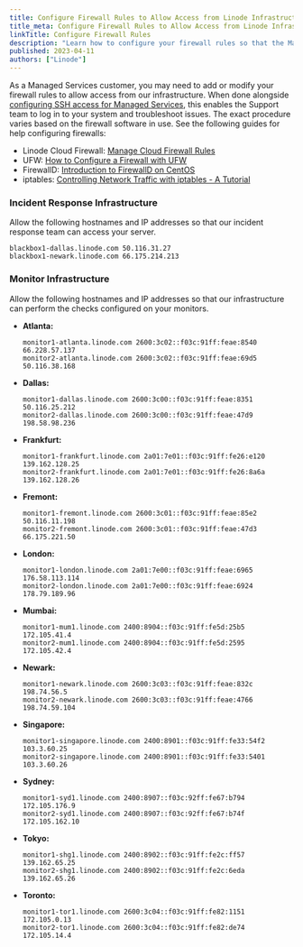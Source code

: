 ```yaml
---
title: Configure Firewall Rules to Allow Access from Linode Infrastructure (for Managed Services Customers)
title_meta: Configure Firewall Rules to Allow Access from Linode Infrastructure
linkTitle: Configure Firewall Rules
description: "Learn how to configure your firewall rules so that the Managed Service's team of experts are able to access your Compute Instances and troubleshoot issues."
published: 2023-04-11
authors: ["Linode"]
---
```


As a Managed Services customer, you may need to add or modify your firewall rules to allow access from our infrastructure. When done alongside [configuring SSH access for Managed Services](/docs/products/services/managed/guides/ssh-access/), this enables the Support team to log in to your system and troubleshoot issues. The exact procedure varies based on the firewall software in use. See the following guides for help configuring firewalls:

- Linode Cloud Firewall: [Manage Cloud Firewall Rules](/docs/products/networking/cloud-firewall/guides/manage-firewall-rules/)
- UFW: [How to Configure a Firewall with UFW](/docs/guides/configure-firewall-with-ufw/)
- FirewallD: [Introduction to FirewallD on CentOS](/docs/guides/introduction-to-firewalld-on-centos/)
- iptables: [Controlling Network Traffic with iptables - A Tutorial](/docs/guides/control-network-traffic-with-iptables/)

### Incident Response Infrastructure

Allow the following hostnames and IP addresses so that our incident response team can access your server.

```command
blackbox1-dallas.linode.com 50.116.31.27
blackbox1-newark.linode.com 66.175.214.213
```

### Monitor Infrastructure

Allow the following hostnames and IP addresses so that our infrastructure can perform the checks configured on your monitors.

-   **Atlanta:**

    ```command
    monitor1-atlanta.linode.com 2600:3c02::f03c:91ff:feae:8540 66.228.57.137
    monitor2-atlanta.linode.com 2600:3c02::f03c:91ff:feae:69d5 50.116.38.168
    ```

-   **Dallas:**

    ```command
    monitor1-dallas.linode.com 2600:3c00::f03c:91ff:feae:8351 50.116.25.212
    monitor2-dallas.linode.com 2600:3c00::f03c:91ff:feae:47d9 198.58.98.236
    ```

-   **Frankfurt:**

    ```command
    monitor1-frankfurt.linode.com 2a01:7e01::f03c:91ff:fe26:e120 139.162.128.25
    monitor2-frankfurt.linode.com 2a01:7e01::f03c:91ff:fe26:8a6a 139.162.128.26
    ```

-   **Fremont:**

    ```command
    monitor1-fremont.linode.com 2600:3c01::f03c:91ff:feae:85e2 50.116.11.198
    monitor2-fremont.linode.com 2600:3c01::f03c:91ff:feae:47d3 66.175.221.50
    ```

-   **London:**

    ```command
    monitor1-london.linode.com 2a01:7e00::f03c:91ff:feae:6965 176.58.113.114
    monitor2-london.linode.com 2a01:7e00::f03c:91ff:feae:6924 178.79.189.96
    ```

-   **Mumbai:**

    ```command
    monitor1-mum1.linode.com 2400:8904::f03c:91ff:fe5d:25b5 172.105.41.4
    monitor2-mum1.linode.com 2400:8904::f03c:91ff:fe5d:2595 172.105.42.4
    ```

-   **Newark:**

    ```command
    monitor1-newark.linode.com 2600:3c03::f03c:91ff:feae:832c 198.74.56.5
    monitor2-newark.linode.com 2600:3c03::f03c:91ff:feae:4766 198.74.59.104
    ```

-   **Singapore:**

    ```command
    monitor1-singapore.linode.com 2400:8901::f03c:91ff:fe33:54f2 103.3.60.25
    monitor2-singapore.linode.com 2400:8901::f03c:91ff:fe33:5401 103.3.60.26
    ```

-   **Sydney:**

    ```command
    monitor1-syd1.linode.com 2400:8907::f03c:92ff:fe67:b794 172.105.176.9
    monitor2-syd1.linode.com 2400:8907::f03c:92ff:fe67:b74f 172.105.162.10
    ```

-   **Tokyo:**

    ```command
    monitor1-shg1.linode.com 2400:8902::f03c:91ff:fe2c:ff57 139.162.65.25
    monitor2-shg1.linode.com 2400:8902::f03c:91ff:fe2c:6eda 139.162.65.26
    ```

-   **Toronto:**

    ```command
    monitor1-tor1.linode.com 2600:3c04::f03c:91ff:fe82:1151 172.105.0.13
    monitor2-tor1.linode.com 2600:3c04::f03c:91ff:fe82:de74 172.105.14.4
    ```
